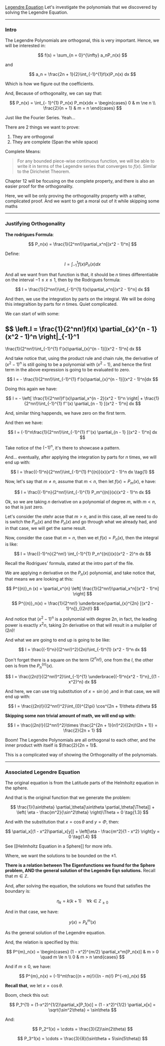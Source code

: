 [Legendre Equation](Legendre%20Equation.md)
Let's investigate the polynomials that we discovered by solving the Legendre Equation. 


---
### **Intro**

The Legendre Polynomials are orthogonal, this is very important. Hence, we will be interested in: 

$$
f(s) = \sum_{n = 0}^{\infty}
    a_nP_n(x)
$$

and 

$$
a_n = \frac{2n + 1}{2}\int_{-1}^{1}f(x)P_n(x) dx
$$

Which is how we figure out the coefficients. 

And, Because of orthogonality, we can say that: 

$$
P_n(x) = \int_{- 1}^{1} P_n(x) P_m(x)dx = 
\begin{cases}
    0 & m \ne n
    \\
    \frac{2}{n + 1} & m = n
\end{cases}
$$

Just like the Fourier Series. Yeah...

There are 2 things we want to prove: 

1. They are orthogonal
2. They are complete (Span the while space)

Complete Means: 

> For any bounded piece-wise continuous function, we will be able to write it in terms of the Legendre series that converges to $f(x)$. Similar to the Dirichelet Theorem. 

Chapter 12 will be focusing on the complete property, and there is also an easier proof for the orthogonality. 

Here, we will be only proving the orthogonality property with a rather, complicated proof. And we want to get a moral out of it while skipping some maths

---

### Justifying Orthogonality

**The rodrigues Formula**:

$$
P_n(x) = \frac{1}{2^nn!}\partial_x^n[(x^2 - 1)^n]
$$

Define: 

$$
I = \int_{-1}^{1} 
    f(x)P_n(x)
dx
$$

And all we want from that function is that, it should be $n$ times differentiable on the interval $-1 \le x \le 1$, then by the Rodrigues formula: 

$$
I = \frac{1}{2^nn!}\int_{-1}^{1} 
    f(x)\partial_x^n[(x^2 - 1)^n]
dx
$$

And then, we use the integration by parts on the integral. We will be doing this integraltion by parts for $n$ times. Quiet complicated.  

We can start of with some: 

$$
\left.I = \frac{1}{2^nn!}f(x) \partial_{x}^{n - 1}(x^2 - 1)^n \right|_{-1}^1
-
\frac{1}{2^nn!}\int_{-1}^{1} 
    f'(x)\partial_{x}^{n - 1}[(x^2 - 1)^n]
dx
$$

And take notice that, using the product rule and chain rule, the derivative of $(x^2 - 1)^n$ is still going to be a polynomial with $(x^2 - 1)$, and hence the first term in the above expression is going to be evaluated to zero. 

$$
I = - \frac{1}{2^nn!}\int_{-1}^{1} 
    f'(x)\partial_{x}^{n - 1}[(x^2 - 1)^n]dx
$$

Doing this again we have: 

$$
I = - \left[
        \frac{1}{2^nn!}f'(x)\partial_x^{n - 2}(x^2 - 1)^n
    \right|
    +
    \frac{1}{2^nn!}\int_{-1}^{1} 
        f''(x)
        \partial_{n - 1}
        [(x^2 - 1)^n]
    dx
$$

And, similar thing happends, we have zero on the first term. 

And then we have: 

$$
I = (-1)^n\frac{1}{2^nn!}\int_{-1}^{1} 
        f''(x)
        \partial_{n - 1}
        [(x^2 - 1)^n]
    dx
$$

Take notice of the $(-1)^n$, it's there to showcase a pattern. 

And... eventually, after applying the integration by parts for $n$ times, we will end up with: 

$$
I = 
\frac{(-1)^n}{2^nn!}\int_{-1}^{1} 
    f^{(n)}(x)(x^2 - 1)^n
dx
\tag{1}
$$

Now, let's say that $m\ne n$, assume that $m < n$, then let $f(x) = P_m(x)$, e have: 

$$
I = 
\frac{(-1)^n}{2^nn!}\int_{-1}^{1} 
    P_m^{(n)}(x)(x^2 - 1)^n
dx
$$

Ok, so we are taking $n$ derivative on a polynomial of degree $m$, with $m < n$, so that is just zero. 


Let's consider the otehr acse that $m > n$, and in this case, all we need to do is switch the $P_m(x)$ and the $P_n(x)$ and go through what we already had, and in that case, we will get the same result. 

Now, consider the case that $m = n$, then we et $f(x) = P_n(x)$, then the integral is like: 

$$
I = \frac{(-1)^n}{2^nn!} \int_{-1}^{1} 
    P_n^{(n)}(x)(x^2 - 2)^n
dx
$$

Recall the Rodrigues' formula, stated at the intro part of the file. 

We are applying $n$ derivative on the $P_n(x)$ polynomial, and take notice that, that means we are looking at this: 

$$
P^{(n)}_n (x) = \partial_x^{n} \left[
        \frac{1}{2^nn!}\partial_x^n[(x^2 - 1)^n]
    \right]
$$

$$
P^{(n)}_n(x)  = \frac{1}{2^nn!} \underbrace{\partial_{x}^{2n} [(x^2 - 1)^n]}_{(2n)!}
$$

And notice that $(x^2 - 1)^{n}$ is a polynomial with degree $2n$, in fact, the leading power is exactly $x^2n$, taking $2n$ derivative on that will result in a muliplier of $(2n)!$

And what we are going to end up is going to be like: 

$$
I = \frac{(-1)^n}{(2^nn!)^2}(2n)!\int_{-1}^{1} 
(x^2 - 1)^n
dx
$$

Don't forget there is a square on the term $(2^nn!)$, one from the $I$, the other oen is from the $P^{(n)}_n(x)$. 

$$
I = \frac{(2n)!}{(2^nn!)^2}\int_{-1}^{1} 
\underbrace{(-1)^n(x^2 - 1)^n}_{(1 - x^2)^n}
dx
$$

And here, we can use trig substitution of $x =\sin(x)$ ,and in that case, we will end up with: 

$$
I = \frac{(2n)!}{(2^nn!)^2}\int_{0}^{2\pi} 
    \cos^{2n + 1}\theta
d\theta
$$

**Skipping some non trivial amount of math, we will end up with:** 

$$
I = \frac{(2n)!}{(2^nn!)^2}\times
\frac{2^{2n + 1}(n!)^2}{(2n)!(2n + 1)} = \frac{2}{2n + 1}
$$

Boom! The Legendre Polynomials are all orthogonal to each other, and the inner product with itself is $\frac{2}{2n + 1}$. 

This is a complicated way of showing the Orthogonality of the polynomials. 


---
### **Associated Legendre Equation**

The original equation is from the Latitude parts of the Helmholtz equation in the sphere. 

And that is the original function that we generate the problem: 

$$
\frac{1}{\sin\theta} \partial_\theta[\sin\theta \partial_\theta[\Theta]] + 
\left(
    \eta - \frac{m^2}{\sin^2\theta}
\right)\Theta = 0
\tag{1.3}
$$

And with the substitution that $x = \cos\theta$ and $y = \Phi$, then: 

$$
\partial_x[(1 - x^2)\partial_x[y]]
 + 
\left[\eta - \frac{m^2}{1 - x^2}
\right]y = 0
\tag{1.4}
$$

See [[Helmholtz Equation in a Sphere]] for more info. 

Where, we want the solutions to be bounded on the $\pm 1$. 

**There is a relation between The Eigenfunctions we found for the Sphere problem, AND the general solution of the Legendre Eqn solutions.** Recall that $m\in \mathbb{Z}$. 

And, after solving the equation, the solutions we found that satisfies the boundary is: 

$$
\eta_k = k(k + 1) \quad \forall k\in \mathbb{Z}_{\ge 0}
$$

And in that case, we have: 

$$
y(x) = P_k^m(x)
$$

As the general solution of the Legendre equation. 

And, the relation is specified by this: 

$$
P^{m}_n(x) = 
\begin{cases}
    (1 - x^2)^{m/2} \partial_x^m[P_n(x)] & m > 0 \quad m \le n
    \\
    0 & m > n
\end{cases}
$$

And if $m \le 0$, we have: 

$$
P^{m}_n(x) = 
(-1)^m\frac{(n + m)!}{(n - m)!} P^{-m}_n(x)
$$

**Recall that**, we let $x = \cos\theta$. 

Boom, check this out: 

$$
P_1^{1} = (1-x^2)^{1/2}\partial_x[P_1(x)] = (1 - x^2)^{1/2} \partial_x[x] = \sqrt{\sin^2\theta} = \sin\theta
$$

And: 

$$
P_2^1(x) = \cdots = \frac{3}{2}\sin(2\theta)
$$

$$
P_3^1(x) = \cdots = \frac{3}{8}(\sin\theta + 5\sin(5\theta))
$$



